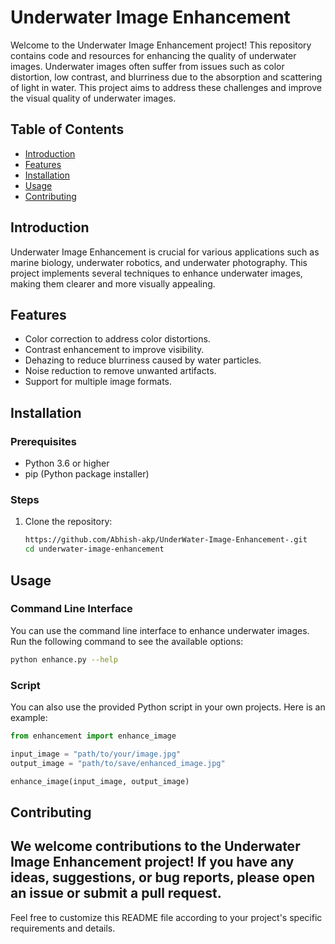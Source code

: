 # Underwater Image Enhancement

Welcome to the Underwater Image Enhancement project! This repository contains code and resources for enhancing the quality of underwater images. Underwater images often suffer from issues such as color distortion, low contrast, and blurriness due to the absorption and scattering of light in water. This project aims to address these challenges and improve the visual quality of underwater images.

## Table of Contents

- [Introduction](#introduction)
- [Features](#features)
- [Installation](#installation)
- [Usage](#usage)
- [Contributing](#contributing)

## Introduction

Underwater Image Enhancement is crucial for various applications such as marine biology, underwater robotics, and underwater photography. This project implements several techniques to enhance underwater images, making them clearer and more visually appealing.

## Features

- Color correction to address color distortions.
- Contrast enhancement to improve visibility.
- Dehazing to reduce blurriness caused by water particles.
- Noise reduction to remove unwanted artifacts.
- Support for multiple image formats.

## Installation

### Prerequisites

- Python 3.6 or higher
- pip (Python package installer)

### Steps

1. Clone the repository:
    ```bash
   https://github.com/Abhish-akp/UnderWater-Image-Enhancement-.git
    cd underwater-image-enhancement
    ```
## Usage

### Command Line Interface

You can use the command line interface to enhance underwater images. Run the following command to see the available options:

```bash
python enhance.py --help
```
### Script

You can also use the provided Python script in your own projects. Here is an example:

```python
from enhancement import enhance_image

input_image = "path/to/your/image.jpg"
output_image = "path/to/save/enhanced_image.jpg"

enhance_image(input_image, output_image)
```

## Contributing

We welcome contributions to the Underwater Image Enhancement project! If you have any ideas, suggestions, or bug reports, please open an issue or submit a pull request.
---

Feel free to customize this README file according to your project's specific requirements and details.
